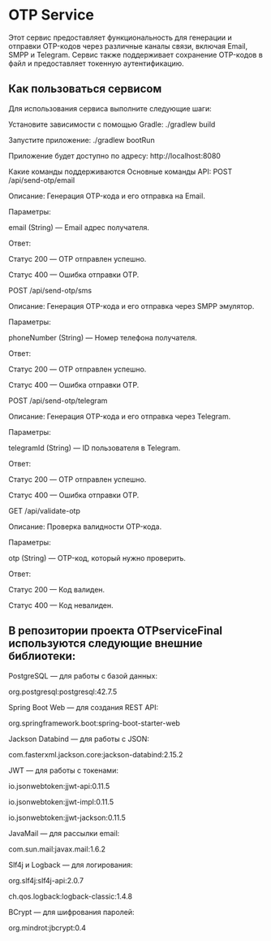 # OTP Service

Этот сервис предоставляет функциональность для генерации и отправки OTP-кодов через различные каналы связи, включая Email, SMPP и Telegram. Сервис также поддерживает сохранение OTP-кодов в файл и предоставляет токенную аутентификацию.

## Как пользоваться сервисом

Для использования сервиса выполните следующие шаги:

Установите зависимости с помощью Gradle:
./gradlew build

Запустите приложение:
./gradlew bootRun

Приложение будет доступно по адресу:
http://localhost:8080

Какие команды поддерживаются
Основные команды API:
POST /api/send-otp/email

Описание: Генерация OTP-кода и его отправка на Email.

Параметры:

email (String) — Email адрес получателя.

Ответ:

Статус 200 — OTP отправлен успешно.

Статус 400 — Ошибка отправки OTP.

POST /api/send-otp/sms

Описание: Генерация OTP-кода и его отправка через SMPP эмулятор.

Параметры:

phoneNumber (String) — Номер телефона получателя.

Ответ:

Статус 200 — OTP отправлен успешно.

Статус 400 — Ошибка отправки OTP.

POST /api/send-otp/telegram

Описание: Генерация OTP-кода и его отправка через Telegram.

Параметры:

telegramId (String) — ID пользователя в Telegram.

Ответ:

Статус 200 — OTP отправлен успешно.

Статус 400 — Ошибка отправки OTP.

GET /api/validate-otp

Описание: Проверка валидности OTP-кода.

Параметры:

otp (String) — OTP-код, который нужно проверить.

Ответ:

Статус 200 — Код валиден.

Статус 400 — Код невалиден.

## В репозитории проекта OTPserviceFinal используются следующие внешние библиотеки:

PostgreSQL — для работы с базой данных:

org.postgresql:postgresql:42.7.5

Spring Boot Web — для создания REST API:

org.springframework.boot:spring-boot-starter-web

Jackson Databind — для работы с JSON:

com.fasterxml.jackson.core:jackson-databind:2.15.2

JWT — для работы с токенами:

io.jsonwebtoken:jjwt-api:0.11.5

io.jsonwebtoken:jjwt-impl:0.11.5

io.jsonwebtoken:jjwt-jackson:0.11.5

JavaMail — для рассылки email:

com.sun.mail:javax.mail:1.6.2

Slf4j и Logback — для логирования:

org.slf4j:slf4j-api:2.0.7

ch.qos.logback:logback-classic:1.4.8

BCrypt — для шифрования паролей:

org.mindrot:jbcrypt:0.4
